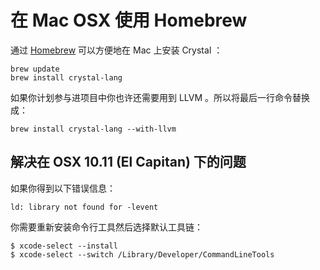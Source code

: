 # 在 Mac OSX 使用 Homebrew

通过 [Homebrew](http://brew.sh/) 可以方便地在 Mac 上安装 Crystal ：

```
brew update
brew install crystal-lang
```

如果你计划参与进项目中你也许还需要用到 LLVM 。所以将最后一行命令替换成：

```
brew install crystal-lang --with-llvm
```

## 解决在 OSX 10.11 (El Capitan) 下的问题

如果你得到以下错误信息：

```
ld: library not found for -levent
```

你需要重新安装命令行工具然后选择默认工具链：

```
$ xcode-select --install
$ xcode-select --switch /Library/Developer/CommandLineTools
```
